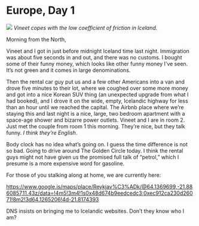 Europe, Day 1
=============
![](vineet_ice_small.webp)
*Vineet copes with the low coefficient of friction in Iceland.*

Morning from the North,

Vineet and I got in just before midnight Iceland time last night. Immigration
was about five seconds in and out, and there was no customs. I bought some of
their funny money, which looks like other funny money I’ve seen. It’s not
green and it comes in large denominations.

Then the rental car guy put us and a few other Americans into a van and drove
five minutes to their lot, where we coughed over some more money and got into
a nice Korean SUV thing (an unexpected upgrade from what I had booked), and I
drove it on the wide, empty, Icelandic highway for less than an hour until we
reached the capital. The Airbnb place where we’re staying this and last night
is a nice, large, two bedroom apartment with a space-age shower and bizarre
power outlets. Vineet and I are in room 2. Just met the couple from room 1
this morning. They’re nice, but they talk funny. *I think they’re English*.

Body clock has no idea what’s going on. I guess the time difference is not so
bad. Going to drive around The Golden Circle today. I think the rental guys
might not have given us the promised full talk of “petrol,” which I presume
is a more expensive word for gasoline.

For those of you stalking along at home, we are currently here:

https://www.google.is/maps/place/Reykjav%C3%ADk/@64.1369699,-21.8860857,11.43z/data=!4m5!3m4!1s0x48d674b9eedcedc3:0xec912ca230d26071!8m2!3d64.1265206!4d-21.8174393

DNS insists on bringing me to Icelandic websites. Don’t they know who I am?
